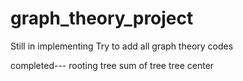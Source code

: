 # graph_theory_project

Still in implementing
Try to add all graph theory codes

completed---
rooting tree
sum of tree
tree center
